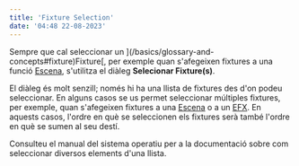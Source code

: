 ```yaml
---
title: 'Fixture Selection'
date: '04:48 22-08-2023'
---
```


Sempre que cal seleccionar un ](/basics/glossary-and-concepts#fixture)Fixture[, per exemple quan s'afegeixen fixtures a una funció [Escena](/basics/glossary-and-concepts#scene), s'utilitza el diàleg **Selecionar Fixture(s)**.

El diàleg és molt senzill; només hi ha una llista de fixtures des d'on podeu seleccionar. En alguns casos se us permet seleccionar múltiples fixtures, per exemple, quan s'afegeixen fixtures a una [Escena](/basics/glossary-and-concepts#scene) o a un [EFX](/basics/glossary-and-concepts#efx). En aquests casos, l'ordre en què se seleccionen els fixtures serà també l'ordre en què se sumen al seu destí.

Consulteu el manual del sistema operatiu per a la documentació sobre com seleccionar diversos elements d'una llista.